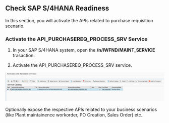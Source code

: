 ## Check SAP S/4HANA Readiness
In this section, you will activate the APIs related to purchase requisition scenario.

### Activate the API_PURCHASEREQ_PROCESS_SRV Service

1. In your SAP S/4HANA system, open the **/n/IWFND/MAINT_SERVICE** trasaction.

2. Activate the API_PURCHASEREQ_PROCESS_SRV service.

![Activate](./images/s4pr-service.png)

Optionally expose the respective APIs related to your business scenarios (like Plant maintainence workorder, PO Creation, Sales Order) etc..